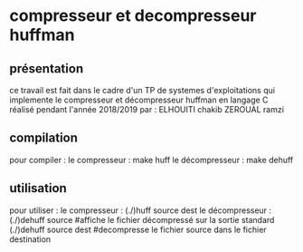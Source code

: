 # compresseur et decompresseur huffman

## présentation

ce travail est fait dans le cadre d'un TP de systemes d'exploitations qui implemente le compresseur et décompresseur huffman en langage C
réalisé pendant l'année 2018/2019 par :
ELHOUITI chakib
ZEROUAL ramzi

## compilation

pour compiler :
  le compresseur :
    make huff
  le décompresseur :
    make dehuff

## utilisation

pour utiliser :
  le compresseur :
    (./)huff source dest
  le décompresseur :
    (./)dehuff source     #affiche le fichier décompressé sur la sortie standard
    (./)dehuff source dest    #decompresse le fichier source dans le fichier destination
